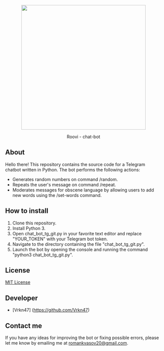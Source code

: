 <p align="center">
 <img src="https://i.ibb.co/Gnmk6cn/IMG-20240827-162814.png" width="400">
</p>

<p align="center">
  Roovi - chat-bot
</p>

## About

Hello there! This repository contains the source code for a Telegram chatbot written in Python. The bot performs the following actions:
- Generates random numbers on command /random.
- Repeats the user's message on command /repeat.
- Moderates messages for obscene language by allowing users to add new words using the /set-words command.

## How to install

1. Clone this repository.
2. Install Python 3.
3. Open chat_bot_tg_git.py in your favorite text editor and replace "YOUR_TOKEN" with your Telegram bot token.
4. Navigate to the directory containing the file "chat_bot_tg_git.py".
5. Launch the bot by opening the console and running the command "python3 chat_bot_tg_git.py".


## License

[MIT License](LICENSE) 

## Developer

- [Vrkn47] (https://github.com/Vrkn47)

## Contact me

If you have any ideas for improving the bot or fixing possible errors, please let me know by emailing me at romankvasov20@gmail.com.
